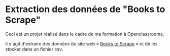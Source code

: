 # Extraction des données de "Books to Scrape"

Ceci est un projet réalisé dans le cadre de ma formation à Openclassrooms.

Il s'agit d'extraire des données du site web « [Books to Scrape](http://books.toscrape.com/) » et de les stocker dans un fichier csv.